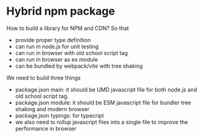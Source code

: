 # Hybrid npm package

How to build a library for NPM and CDN? So that

* provide proper type definition
* can run in node.js for unit testing
* can run in browser with old school script tag
* can run in browser as es module
* can be bundled by webpack/vite with tree shaking

We need to build three things

* package.json main: it should be UMD javascript file for both node.js and old school script tag.
* package.json module: it should be ESM javascript file for bundler tree shaking and modern browser
* package.json typings: for typecript
* we also need to rollup javascript files into a single file to improve the performance in browser